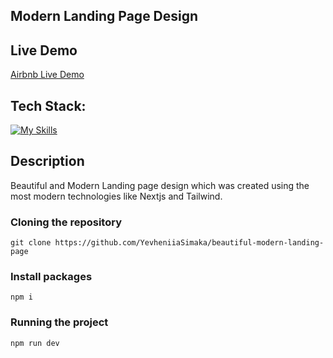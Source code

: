 ## Modern Landing Page Design

## Live Demo
[Airbnb Live Demo](https://property-rent-eight.vercel.app/)

## Tech Stack:
[![My Skills](https://skillicons.dev/icons?i=ts,tailwind,nextjs,css)](https://skillicons.dev)

## Description
Beautiful and Modern Landing page design which was created using the most modern technologies like Nextjs and Tailwind.

### Cloning the repository

```shell
git clone https://github.com/YevheniiaSimaka/beautiful-modern-landing-page
```

### Install packages

```shell
npm i
```

### Running the project

```shell
npm run dev
```

